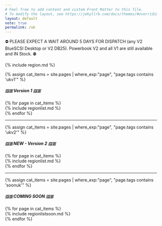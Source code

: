 ```yaml
---
# Feel free to add content and custom Front Matter to this file.
# To modify the layout, see https://jekyllrb.com/docs/themes/#overriding-theme-defaults
layout: default
note: true
permalink: /uk
---
```

&#9940; PLEASE EXPECT A WAIT AROUND 5 DAYS FOR DISPATCH (any V2 BlueSCSI Desktop or V2 DB25). Powerbook V2 and all V1 are still available and IN Stock. &#9940;

{% include region.md %}

{% assign cat_items = site.pages |  where_exp:"page", "page.tags contains 'ukv1'" %}
##### 🇬🇧 Version 1 🇬🇧

<div class="container">
<div class="row">
	{% for page in cat_items %}
<div class="col-md-6" markdown="1">
{% include regionlist.md %}
</div>
	  {% endfor %}
</div>
</div>
<hr>
{% assign cat_items = site.pages |  where_exp:"page", "page.tags contains 'ukv2'" %}

##### 🇬🇧 NEW - Version 2 🇬🇧

<div class="container">
<div class="row">
	{% for page in cat_items %}
<div class="col-md-6" markdown="1">
{% include regionlist.md %}
</div>
	  {% endfor %}
</div>
</div>
<hr>
{% assign cat_items = site.pages |  where_exp:"page", "page.tags contains 'soonuk'" %}

##### 🇬🇧 COMING SOON 🇬🇧

<div class="container">
<div class="row">
	{% for page in cat_items %}
<div class="col-md-6" markdown="1">
{% include regionlistsoon.md %}
</div>
	  {% endfor %}
</div>
</div>